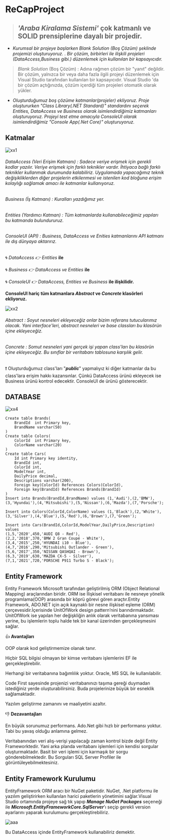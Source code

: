 # ReCapProject

> ## _'Araba Kiralama Sistemi'_ çok katmanlı ve SOLID prensiplerine dayalı bir projedir.
- *Kurumsal bir projeye başlarken _Blank Solution_ (Boş Çözüm) şeklinde projemizi oluşturuyoruz. . Bir çözüm, birbirleri ile ilişkili projeleri (DataAccess,Business gibi.) düzenlemek için kullanılan bir kapsayıcıdır.*
> _Blank Solution_ (Boş Çözüm) : Adına rağmen çözüm bir "yanıt" değildir. Bir çözüm, yalnızca bir veya daha fazla ilgili projeyi düzenlemek için Visual Studio tarafından kullanılan bir kapsayıcıdır. Visual Studio 'da bir çözüm açtığınızda, çözüm içerdiği tüm projeleri otomatik olarak yükler.
- *Oluşturduğumuz boş çözüme katmanlar(projeler) ekliyoruz. Proje oluştururken "Class Library(.NET Standard)" standardını seçerek _Entities, DataAccess_ ve _Business_ olarak isimlendirdiğimiz katmanları oluşturuyoruz. Projeyi test etme amacıyla _ConsoleUI_ olarak isimlendirdiğimiz "Console App(.Net Core)" oluşturuyoruz.* 

## Katmalar

![xx1](https://user-images.githubusercontent.com/72580629/109650096-d2031080-7b6d-11eb-98fe-c56cfcad1fc8.JPG) 

###### DataAccess (*Veri Erişim Katmanı*) : Sadece veriye erişmek için gerekli kodlar yazılır. Veriye erişmek için farklı teknikler vardır. İhtiyaca bağlı farklı teknikler kullanmak durumunda kalabiliriz. Uygulamada yapacağımız teknik değişikliklerden diğer projelerin etkilenmesi ve istenilen kod bloğuna erişim kolaylığı sağlamak amacı ile katmanlar kullanıyoruz.
###### Business (*İş Katmanı*) : Kuralları yazdığımız yer.
###### Entities (*Yardımcı Katman*) : Tüm katmanlarda kullanabileceğimiz yapıları bu katmanda bulundururuz.
###### ConsoleUI (*API*) : Business, DataAccess ve Enities katmanlarını API katmanı ile dış dünyaya aktarırız.

:cyclone: *DataAccess :point_right: Entities* **ile**

:cyclone: *Business :point_right: DataAccess ve Entities* **ile**

:cyclone: *ConsoleUI :point_right: DataAccess, Entities ve Business* **ile ilişkilidir.**

**ConsoleUI hariç tüm katmanlara _Abstract_ ve _Concrete_ klasörleri ekliyoruz.**

![xx2](https://user-images.githubusercontent.com/72580629/109654402-35437180-7b73-11eb-8ed1-21fc43a8036d.JPG)

###### Abstract : Soyut nesneleri ekleyeceğiz onlar bizim referans tutucularımız olacak. Yani interface'leri, abstract nesneleri ve base classları bu klasörün içine ekleyeceğiz.
###### Concrete : Somut nesneleri yani gerçek işi yapan class'ları bu klasörün içine ekleyeceğiz. Bu sınıflar bir veritabanı tablosuna karşılık gelir.

:exclamation: Oluşturduğumuz class'ları "_**public**_" yapmalıyız ki diğer katmanlar da bu class'lara erişim hakkı kazansınlar. Çünkü DataAccess ürünü ekleyecek ise Business ürünü kontrol edecektir. ConsoleUI de ürünü gösterecektir.

## DATABASE

![xx4](https://user-images.githubusercontent.com/72580629/109658747-fcf26200-7b77-11eb-9dd0-a92b23441f45.JPG)

```
Create table Brands(
	BrandId	 int Primary key,
	BrandName varchar(50)
)
Create table Colors(
	ColorId	 int Primary key,
	ColorName varchar(20)
)
Create table Cars(
	Id int Primary key identity,
	BrandId int,
	ColorId int,
	ModelYear int,
	DailyPrice decimal,
	Descriptions varchar(200),
	Foreign key(ColorId) References Colors(ColorId),
	Foreign key(BrandId) References Brands(BrandId)
)
Insert into Brands(BrandId,BrandName) values (1,'Audi'),(2,'BMW'),(3,'Hyundai'),(4,'Mitsubishi'),(5,'Nissan'),(6,'Mazda'),(7,'Porsche');

Insert into Colors(ColorId,ColorName) values (1,'Black'),(2,'White'),(3,'Silver'),(4,'Blue'),(5,'Red'),(6,'Brown'),(7,'Green');

Insert into Cars(BrandId,ColorId,ModelYear,DailyPrice,Description) values
(1,5,'2020',450,'AUDI Q8 - Red'),
(2,2,'2018',370,'BMW 2 Gran Coupé - White'),
(3,4,'2015',250,'HYUNDAI i10 - Blue'),
(4,7,'2016',290,'Mitsubishi Outlander - Green'),
(5,6,'2017',350,'NISSAN QASHQAI - Brown'),
(6,3,'2019',630,'MAZDA CX-5 - Silver'),
(7,1,'2021',720,'PORSCHE P911 Turbo S - Black');
```

## Entity Framework

Entity Framework Microsoft tarafından geliştirilmiş ORM (Object Relational Mapping) araçlarından biridir. ORM ise İlişkisel veritabanı ile nesneye yönelik programlama(OOP) arasında bir köprü görevi gören araçtır.Entity Framework, ADO.NET için açık kaynaklı bir nesne ilişkisel eşleme (ORM) çerçevesidir.İçerisinde UnitOfWork design pattern’nini barındırmaktadır. UnitOfWork ise yapılan her değişkliğin anlık olarak veritabanına yansıması yerine, bu işlemlerin toplu halde tek bir kanal üzerinden gerçekleşmesini sağlar.

:thumbsup: **Avantajları**

OOP olarak kod geliştirmemize olanak tanır.

Hiçbir SQL bilgisi olmayan bir kimse veritabanı işlemlerini EF ile gerçekleştirebilir.

Herhangi bir veritabanına bağımlılık yoktur. Oracle, MS SQL ile kullanılabilir.

Code First sayesinde projenizi veritabanınızı taşıma gereği duymadan istediğiniz yerde oluşturabilirsiniz. Buda projelerinize büyük bir esneklik sağlamaktadir.

Yazılım geliştirme zamanını ve maaliyetini azaltır.

:-1: **Dezavantajları**

En büyük sorunumuz performans. Ado.Net gibi hızlı bir performansı yoktur. Tabi bu yavaş olduğu anlamına gelmez.

Veritabanından veri alış-verişi yapılacağı zaman kontrol bizde değil Entity Frameworktedir. Yani arka planda veritabanı işlemleri için kendisi sorgular oluşturmaktadır. Basit bir veri işlemi için karmaşık bir sorgu gönderebilmektedir. Bu Sorguları SQL Server Profiler ile görüntüleyebilmektesiniz.

## Entity Framework Kurulumu

EntityFramework ORM aracı bir NuGet paketidir. NuGet, .Net platformu ile yazılım geliştirirken kullanılan harici paketlerin yönetimini sağlar.Visual Studio ortamında projeye sağ tık yapıp **_Manage NuGet Packages_** seçeneği ile **_Microsoft.EntityFrameworkCore.SqlServer_**'ı seçip gerekli version ayarlarını yaparak kurulumunu gerçekleştirebiliriz.

![aaa](https://user-images.githubusercontent.com/72580629/109894198-1a215080-7c9e-11eb-832d-0e3e2ac0cb2e.JPG)

Bu DataAccess içinde EntityFramework kullanabiliriz demektir.

